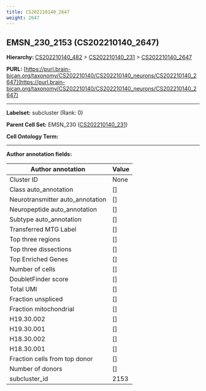 ```yaml
---
title: CS202210140_2647
weight: 2647
---
```

## EMSN_230_2153 (CS202210140_2647)
<b>Hierarchy: </b>
[CS202210140_482](../CS202210140_482) >
[CS202210140_231](../CS202210140_231) >
[CS202210140_2647](../CS202210140_2647)

**PURL:** [https://purl.brain-bican.org/taxonomy/CS202210140/CS202210140_neurons/CS202210140_2647](https://purl.brain-bican.org/taxonomy/CS202210140/CS202210140_neurons/CS202210140_2647)

---


**Labelset:** subcluster (Rank: 0)

**Parent Cell Set:** EMSN_230 ([CS202210140_231](../CS202210140_231))



**Cell Ontology Term:** 

[MARKER GENES.]: #


---

[TRANSFERRED ANNOTATIONS.]: #


[AUTHOR ANNOTATION FIELDS.]: #


**Author annotation fields:**

| Author annotation | Value |
|-------------------|-------|
|Cluster ID|None|
|Class auto_annotation|[]|
|Neurotransmitter auto_annotation|[]|
|Neuropeptide auto_annotation|[]|
|Subtype auto_annotation|[]|
|Transferred MTG Label|[]|
|Top three regions|[]|
|Top three dissections|[]|
|Top Enriched Genes|[]|
|Number of cells|[]|
|DoubletFinder score|[]|
|Total UMI|[]|
|Fraction unspliced|[]|
|Fraction mitochondrial|[]|
|H19.30.002|[]|
|H19.30.001|[]|
|H18.30.002|[]|
|H18.30.001|[]|
|Fraction cells from top donor|[]|
|Number of donors|[]|
|subcluster_id|2153|
